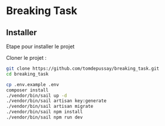 # Breaking Task

## Installer

Etape pour installer le projet

Cloner le projet :
```bash
git clone https://github.com/tomdepussay/breaking_task.git
cd breaking_task
```

```bash
cp .env.example .env
composer install
./vendor/bin/sail up -d
./vendor/bin/sail artisan key:generate
./vendor/bin/sail artisan migrate
./vendor/bin/sail npm install
./vendor/bin/sail npm run dev
```
